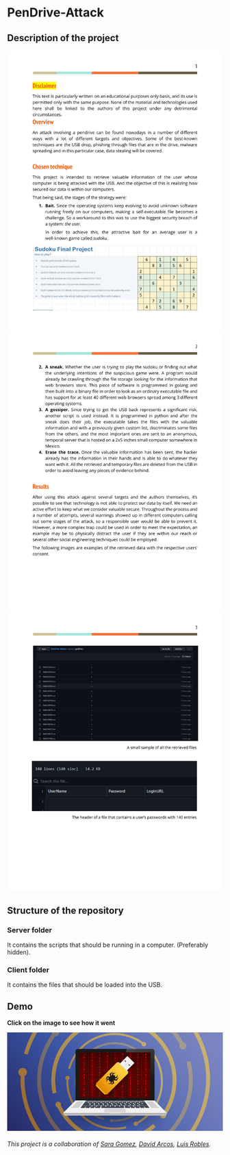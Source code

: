 # PenDrive-Attack

## Description of the project

![First page](https://github.com/LuisR-jpg/USB-Attack/blob/main/docs/PenDrive%20Attack-2.jpg)
![Second page](https://github.com/LuisR-jpg/USB-Attack/blob/main/docs/PenDrive%20Attack-3.jpg)
![Third page](https://github.com/LuisR-jpg/USB-Attack/blob/main/docs/PenDrive%20Attack-4.jpg)

## Structure of the repository

### Server folder

It contains the scripts that should be running in a computer. (Preferably hidden).

### Client folder

It contains the files that should be loaded into the USB. 

## Demo

**Click on the image to see how it went**

[![How it went](https://github.com/LuisR-jpg/USB-Attack/blob/main/docs/USBImage.jpg)](https://www.youtube.com/watch?v=tf5f7rtQ-5w)

###### This project is a collaboration of [Sara Gomez](https://github.com/saracarolina12), [David Arcos](https://github.com/Gamapro), [Luis Robles](https://github.com/LuisR-jpg).
